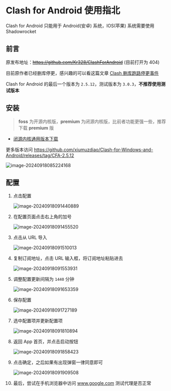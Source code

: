# Clash for Android 使用指北

Clash for Android 只能用于 Android(安卓) 系统，IOS(苹果) 系统需要使用 Shadowrocket



## 前言

原发布地址：~~https://github.com/Kr328/ClashForAndroid~~ (目前打开为 404)

目前原作者已经删库停更，感兴趣的可以看这篇文章 [Clash 删库跑路停更事件](https://jichanggo.com/clashforwindows%E5%88%A0%E5%BA%93%E8%B7%91%E8%B7%AF)

Clash for Android 的最后一个版本为 `2.5.12`，测试版本为 `3.0.3`，**不推荐使用测试版本**



## 安装

> **foss** 为开源内核版，**premium** 为闭源内核版，比前者功能更强一些，推荐下载 **premium** 版

- [闭源内核通用版本下载](https://github.com/xiumuzdiao/Clash-for-Windows-and-Android/releases/download/CFA-2.5.12/cfa-2.5.12-premium-universal-release.apk)

更多版本访问 https://github.com/xiumuzdiao/Clash-for-Windows-and-Android/releases/tag/CFA-2.5.12

![image-20240918085224168](images/image-20240918085224168.png)



## 配置

1. 点击配置

   ![image-20240918091440889](images/image-20240918091440889.png)

2. 在配置页面点击右上角的加号

   ![image-20240918091455520](images/image-20240918091455520.png)

3. 点击从 URL 导入

   ![image-20240918091510013](images/image-20240918091510013.png)

4. 复制订阅地址，点击 URL 输入框，将订阅地址粘贴进去

   ![image-20240918091553931](images/image-20240918091553931.png)

5. 调整配置更新间隔为 `1440` 分钟

   ![image-20240918091653359](images/image-20240918091653359.png)

6. 保存配置

   ![image-20240918091727189](images/image-20240918091727189.png)

7. 选中配置项并更新配置项

   ![image-20240918091810894](images/image-20240918091810894.png)

8. 返回 App 首页，并点击启动按钮

   ![image-20240918091858423](images/image-20240918091858423.png)

9. 点击确定，之后如果有出现弹窗一律同意即可

   ![image-20240918091909508](images/image-20240918091909508.png)

10. 最后，尝试在手机浏览器中访问 www.google.com 测试代理是否正常

